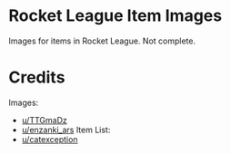 # Rocket League Item Images

Images for items in Rocket League.  Not complete.

# Credits

Images: 
 - [u/TTGmaDz](https://www.reddit.com/user/TTGmaDz)
 - [u/enzanki_ars](https://www.reddit.com/user/enzanki_ars)
Item List: 
 - [u/catexception](https://www.reddit.com/user/catexception)
